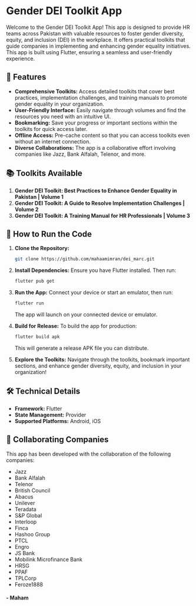 # Gender DEI Toolkit App

Welcome to the Gender DEI Toolkit App! This app is designed to provide HR teams across Pakistan with valuable resources to foster gender diversity, equity, and inclusion (DEI) in the workplace. It offers practical toolkits that guide companies in implementing and enhancing gender equality initiatives. This app is built using Flutter, ensuring a seamless and user-friendly experience.

## 🌟 Features

- **Comprehensive Toolkits:** Access detailed toolkits that cover best practices, implementation challenges, and training manuals to promote gender equality in your organization.
- **User-Friendly Interface:** Easily navigate through volumes and find the resources you need with an intuitive UI.
- **Bookmarking:** Save your progress or important sections within the toolkits for quick access later.
- **Offline Access:** Pre-cache content so that you can access toolkits even without an internet connection.
- **Diverse Collaborations:** The app is a collaborative effort involving companies like Jazz, Bank Alfalah, Telenor, and more.

## 📚 Toolkits Available

1. **Gender DEI Toolkit: Best Practices to Enhance Gender Equality in Pakistan | Volume 1**
2. **Gender DEI Toolkit: A Guide to Resolve Implementation Challenges | Volume 2**
3. **Gender DEI Toolkit: A Training Manual for HR Professionals | Volume 3**

## 🚀 How to Run the Code

1. **Clone the Repository:**
   ```bash
   git clone https://github.com/mahaamimran/dei_marc.git
   ```

2. **Install Dependencies:**
   Ensure you have Flutter installed. Then run:
   ```bash
   flutter pub get
   ```

3. **Run the App:**
   Connect your device or start an emulator, then run:
   ```bash
   flutter run
   ```
   The app will launch on your connected device or emulator.

4. **Build for Release:**
   To build the app for production:
   ```bash
   flutter build apk
   ```
   This will generate a release APK file you can distribute.

5. **Explore the Toolkits:**
   Navigate through the toolkits, bookmark important sections, and enhance gender diversity, equity, and inclusion in your organization!

## 🛠️ Technical Details

- **Framework:** Flutter
- **State Management:** Provider
- **Supported Platforms:** Android, iOS

## 👥 Collaborating Companies

This app has been developed with the collaboration of the following companies:
- Jazz
- Bank Alfalah
- Telenor
- British Council
- Abacus
- Unilever
- Teradata
- S&P Global
- Interloop
- Finca
- Hashoo Group
- PTCL
- Engro
- JS Bank
- Mobilink Microfinance Bank
- HRSG
- PPAF
- TPLCorp
- Feroze1888

#### - Maham
